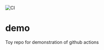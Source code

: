 ![CI](https://github.com/magnusax/demo/actions/workflows/python.yml/badge.svg)

# demo
Toy repo for demonstration of github actions
